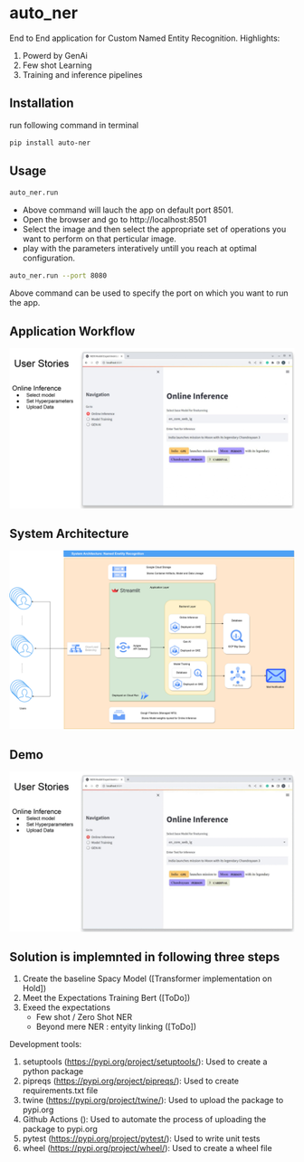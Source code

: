 # auto_ner
End to End application for Custom Named Entity Recognition. 
Highlights: 
1. Powerd by GenAi 
2. Few shot Learning 
3. Training and inference pipelines

## Installation
run following command in terminal
```bash
pip install auto-ner
```

## Usage
```bash
auto_ner.run
```
- Above command will lauch the app on default port 8501. 
- Open the browser and go to http://localhost:8501
- Select the image and then select the appropriate set of operations you want to perform on that perticular image. 
- play with the parameters interatively untill you reach at optimal configuration.

```bash
auto_ner.run --port 8080
```
Above command can be used to specify the port on which you want to run the app.

## Application Workflow
![](doc_images/Sudhir_NER_page-0005.jpg)

## System Architecture
![](https://github.com/bokey007/auto_ner/blob/main/doc_images/System%20Architecture.png?raw=true)

## Demo
![](https://github.com/bokey007/auto_ner/blob/main/doc_images/auto_ner.gif?raw=true)

## Solution is implemnted in following three steps 
1. Create the baseline
    Spacy Model ([Transformer implementation on Hold])
2. Meet the Expectations
    Training Bert ([ToDo])
3. Exeed the expectations
    - Few shot / Zero Shot NER
    - Beyond mere NER : entyity linking ([ToDo])
    
Development tools:

1. setuptools (https://pypi.org/project/setuptools/): Used to create a python package
2. pipreqs (https://pypi.org/project/pipreqs/): Used to create requirements.txt file
3. twine (https://pypi.org/project/twine/): Used to upload the package to pypi.org
4. Github Actions (): Used to automate the process of uploading the package to pypi.org
5. pytest (https://pypi.org/project/pytest/): Used to write unit tests
6. wheel (https://pypi.org/project/wheel/): Used to create a wheel file

